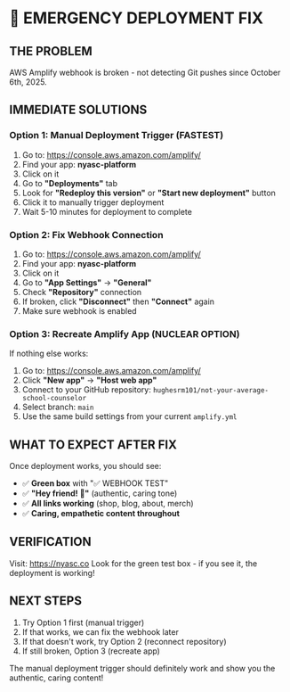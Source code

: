 # 🚨 EMERGENCY DEPLOYMENT FIX

## THE PROBLEM
AWS Amplify webhook is broken - not detecting Git pushes since October 6th, 2025.

## IMMEDIATE SOLUTIONS

### Option 1: Manual Deployment Trigger (FASTEST)
1. Go to: https://console.aws.amazon.com/amplify/
2. Find your app: **nyasc-platform**
3. Click on it
4. Go to **"Deployments"** tab
5. Look for **"Redeploy this version"** or **"Start new deployment"** button
6. Click it to manually trigger deployment
7. Wait 5-10 minutes for deployment to complete

### Option 2: Fix Webhook Connection
1. Go to: https://console.aws.amazon.com/amplify/
2. Find your app: **nyasc-platform**
3. Click on it
4. Go to **"App Settings"** → **"General"**
5. Check **"Repository"** connection
6. If broken, click **"Disconnect"** then **"Connect"** again
7. Make sure webhook is enabled

### Option 3: Recreate Amplify App (NUCLEAR OPTION)
If nothing else works:
1. Go to: https://console.aws.amazon.com/amplify/
2. Click **"New app"** → **"Host web app"**
3. Connect to your GitHub repository: `hughesrm101/not-your-average-school-counselor`
4. Select branch: `main`
5. Use the same build settings from your current `amplify.yml`

## WHAT TO EXPECT AFTER FIX
Once deployment works, you should see:
- ✅ **Green box** with "✅ WEBHOOK TEST"
- ✅ **"Hey friend! 💙"** (authentic, caring tone)
- ✅ **All links working** (shop, blog, about, merch)
- ✅ **Caring, empathetic content throughout**

## VERIFICATION
Visit: https://nyasc.co
Look for the green test box - if you see it, the deployment is working!

## NEXT STEPS
1. Try Option 1 first (manual trigger)
2. If that works, we can fix the webhook later
3. If that doesn't work, try Option 2 (reconnect repository)
4. If still broken, Option 3 (recreate app)

The manual deployment trigger should definitely work and show you the authentic, caring content!
